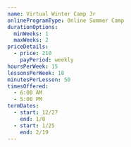 ```yaml
---
name: Virtual Winter Camp Jr
onlineProgramType: Online Summer Camp
durationOptions:
  minWeeks: 1
  maxWeeks: 2
priceDetails:
  - price: 210
    payPeriod: weekly
hoursPerWeek: 15
lessonsPerWeek: 18
minutesPerLesson: 50
timesOffered:
  - 6:00 AM
  - 5:00 PM
termDates:
  - start: 12/27
    end: 1/8
  - start: 1/25
    end: 2/19
---
```

